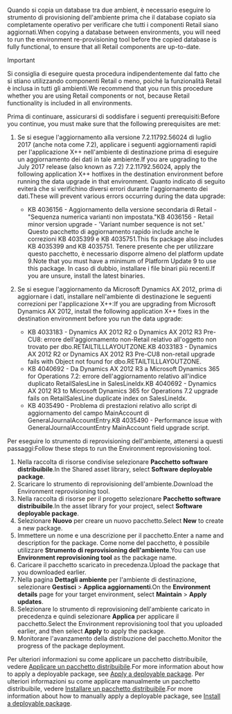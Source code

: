 <span data-ttu-id="9e7ab-101">Quando si copia un database tra due ambient, è necessario eseguire lo strumento di provisioning dell'ambiente prima che il database copiato sia completamente operativo per verificare che tutti i componenti Retail siano aggiornati.</span><span class="sxs-lookup"><span data-stu-id="9e7ab-101">When copying a database between environments, you will need to run the environment re-provisioning tool before the copied database is fully functional, to ensure that all Retail components are up-to-date.</span></span>

> [!IMPORTANT]
> <span data-ttu-id="9e7ab-102">Si consiglia di eseguire questa procedura indipendentemente dal fatto che si stiano utilizzando componenti Retail o meno, poiché la funzionalità Retail è inclusa in tutti gli ambienti.</span><span class="sxs-lookup"><span data-stu-id="9e7ab-102">We recommend that you run this procedure whether you are using Retail components or not, because Retail functionality is included in all environments.</span></span> 

<span data-ttu-id="9e7ab-103">Prima di continuare, assicurarsi di soddisfare i seguenti prerequisiti:</span><span class="sxs-lookup"><span data-stu-id="9e7ab-103">Before you continue, you must make sure that the following prerequisites are met:</span></span>
1. <span data-ttu-id="9e7ab-104">Se si esegue l'aggiornamento alla versione 7.2.11792.56024 di luglio 2017 (anche nota come 7.2), applicare i seguenti aggiornamenti rapidi per l'applicazione X++ nell'ambiente di destinazione prima di eseguire un aggiornamento dei dati in tale ambiente.</span><span class="sxs-lookup"><span data-stu-id="9e7ab-104">If you are upgrading to the July 2017 release (also known as 7.2) 7.2.11792.56024, apply the following application X++ hotfixes in the destination environment before running the data upgrade in that environment.</span></span> <span data-ttu-id="9e7ab-105">Quanto indicato di seguito eviterà che si verifichino diversi errori durante l'aggiornamento dei dati.</span><span class="sxs-lookup"><span data-stu-id="9e7ab-105">These will prevent various errors occurring during the data upgrade:</span></span>

    - <span data-ttu-id="9e7ab-106">KB 4036156 - Aggiornamento della versione secondaria di Retail - "Sequenza numerica varianti non impostata."</span><span class="sxs-lookup"><span data-stu-id="9e7ab-106">KB 4036156 - Retail minor version upgrade - 'Variant number sequence is not set.'</span></span> <span data-ttu-id="9e7ab-107">Questo pacchetto di aggiornamento rapido include anche le correzioni KB 4035399 e KB 4035751.</span><span class="sxs-lookup"><span data-stu-id="9e7ab-107">This fix package also includes KB 4035399 and KB 4035751.</span></span> <span data-ttu-id="9e7ab-108">Tenere presente che per utilizzare questo pacchetto, è necessario disporre almeno del platform update 9.</span><span class="sxs-lookup"><span data-stu-id="9e7ab-108">Note that you must have a minimum of Platform Update 9 to use this package.</span></span> <span data-ttu-id="9e7ab-109">In caso di dubbio, installare i file binari più recenti.</span><span class="sxs-lookup"><span data-stu-id="9e7ab-109">If you are unsure, install the latest binaries.</span></span>
    
2. <span data-ttu-id="9e7ab-110">Se si esegue l'aggiornamento da Microsoft Dynamics AX 2012, prima di aggiornare i dati, installare nell'ambiente di destinazione le seguenti correzioni per l'applicazione X++:</span><span class="sxs-lookup"><span data-stu-id="9e7ab-110">If you are upgrading from Microsoft Dynamics AX 2012, install the following application X++ fixes in the destination environment before you run the data upgrade:</span></span>
    - <span data-ttu-id="9e7ab-111">KB 4033183 - Dynamics AX 2012 R2 o Dynamics AX 2012 R3 Pre-CU8: errore dell'aggiornamento non-Retail relativo all'oggetto non trovato per dbo.RETAILTILLLAYOUTZONE.</span><span class="sxs-lookup"><span data-stu-id="9e7ab-111">KB 4033183 - Dynamics AX 2012 R2 or Dynamics AX 2012 R3 Pre-CU8 non-retail upgrade fails with Object not found for dbo.RETAILTILLLAYOUTZONE.</span></span>
    - <span data-ttu-id="9e7ab-112">KB 4040692 - Da Dynamics AX 2012 R3 a Microsoft Dynamics 365 for Operations 7.2: errore dell'aggiornamento relativo all'indice duplicato RetailSalesLine in SalesLineIdx.</span><span class="sxs-lookup"><span data-stu-id="9e7ab-112">KB 4040692 - Dynamics AX 2012 R3 to Microsoft Dynamics 365 for Operations 7.2 upgrade fails on RetailSalesLine duplicate index on SalesLineIdx.</span></span>
    - <span data-ttu-id="9e7ab-113">KB 4035490 - Problema di prestazioni relativo allo script di aggiornamento del campo MainAccount di GeneralJournalAccountEntry.</span><span class="sxs-lookup"><span data-stu-id="9e7ab-113">KB 4035490 - Performance issue with GeneralJournalAccountEntry MainAccount field upgrade script.</span></span>


<span data-ttu-id="9e7ab-114">Per eseguire lo strumento di reprovisioning dell'ambiente, attenersi a questi passaggi:</span><span class="sxs-lookup"><span data-stu-id="9e7ab-114">Follow these steps to run the Environment reprovisioning tool.</span></span>

1. <span data-ttu-id="9e7ab-115">Nella raccolta di risorse condivise selezionare **Pacchetto software distribuibile**.</span><span class="sxs-lookup"><span data-stu-id="9e7ab-115">In the Shared asset library, select **Software deployable package**.</span></span>
2. <span data-ttu-id="9e7ab-116">Scaricare lo strumento di reprovisioning dell'ambiente.</span><span class="sxs-lookup"><span data-stu-id="9e7ab-116">Download the Environment reprovisioning tool.</span></span>
3. <span data-ttu-id="9e7ab-117">Nella raccolta di risorse per il progetto selezionare **Pacchetto software distribuibile**.</span><span class="sxs-lookup"><span data-stu-id="9e7ab-117">In the asset library for your project, select **Software deployable package**.</span></span>
4. <span data-ttu-id="9e7ab-118">Selezionare **Nuovo** per creare un nuovo pacchetto.</span><span class="sxs-lookup"><span data-stu-id="9e7ab-118">Select **New** to create a new package.</span></span>
5. <span data-ttu-id="9e7ab-119">Immettere un nome e una descrizione per il pacchetto.</span><span class="sxs-lookup"><span data-stu-id="9e7ab-119">Enter a name and description for the package.</span></span> <span data-ttu-id="9e7ab-120">Come nome del pacchetto, è possibile utilizzare **Strumento di reprovisioning dell'ambiente**.</span><span class="sxs-lookup"><span data-stu-id="9e7ab-120">You can use **Environment reprovisioning tool** as the package name.</span></span>
6. <span data-ttu-id="9e7ab-121">Caricare il pacchetto scaricato in precedenza.</span><span class="sxs-lookup"><span data-stu-id="9e7ab-121">Upload the package that you downloaded earlier.</span></span>
7. <span data-ttu-id="9e7ab-122">Nella pagina **Dettagli ambiente** per l'ambiente di destinazione, selezionare **Gestisci** > **Applica aggiornamenti**.</span><span class="sxs-lookup"><span data-stu-id="9e7ab-122">On the **Environment details** page for your target environment, select **Maintain** > **Apply updates**.</span></span>
8. <span data-ttu-id="9e7ab-123">Selezionare lo strumento di reprovisioning dell'ambiente caricato in precedenza e quindi selezionare **Applica** per applicare il pacchetto.</span><span class="sxs-lookup"><span data-stu-id="9e7ab-123">Select the Environment reprovisioning tool that you uploaded earlier, and then select **Apply** to apply the package.</span></span>
9. <span data-ttu-id="9e7ab-124">Monitorare l'avanzamento della distribuzione del pacchetto.</span><span class="sxs-lookup"><span data-stu-id="9e7ab-124">Monitor the progress of the package deployment.</span></span> 

<span data-ttu-id="9e7ab-125">Per ulteriori informazioni su come applicare un pacchetto distribuibile, vedere [Applicare un pacchetto distribuibile](../deployment/create-apply-deployable-package.md).</span><span class="sxs-lookup"><span data-stu-id="9e7ab-125">For more information about how to apply a deployable package, see [Apply a deployable package](../deployment/create-apply-deployable-package.md).</span></span> <span data-ttu-id="9e7ab-126">Per ulteriori informazioni su come applicare manualmente un pacchetto distribuibile, vedere [Installare un pacchetto distribuibile](../deployment/install-deployable-package.md).</span><span class="sxs-lookup"><span data-stu-id="9e7ab-126">For more information about how to manually apply a deployable package, see [Install a deployable package](../deployment/install-deployable-package.md).</span></span>
